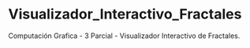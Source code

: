 # Visualizador_Interactivo_Fractales
Computación Grafica - 3 Parcial - Visualizador Interactivo de Fractales.
